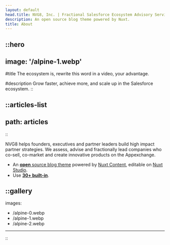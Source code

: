 ```yaml
---
layout: default
head.title: NVG8, Inc. | Fractional Salesforce Ecosystem Advisory Services
description: An open source blog theme powered by Nuxt.
title: About
---
```


::hero
---
image: '/alpine-1.webp'
---
#title
The ecosystem is, rewrite this word in a video, your advantage.

#description
Grow faster, achieve more, and scale up in the Salesforce ecosystem.
::

::articles-list
---
path: articles
---
::

NVG8 helps founders, executives and partner leaders build high impact partner strategies. We assess, advise and fractionally lead companies who co-sell, co-market and create innovative products on the Appexchange.


- An [**open** source blog theme](https://github.com/nuxt-themes/alpine) powered by [Nuxt Content](https://content.nuxtjs.org), editable on [Nuxt Studio](https://nuxt.studio).
- Use [**30+ built-in**](https://elements.nuxt.space).


::gallery
---
images:
  - /alpine-0.webp
  - /alpine-1.webp
  - /alpine-2.webp
---
::

